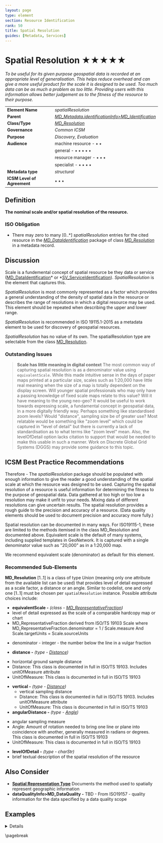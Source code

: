 ```yaml
---
layout: page
type: element
section: Resource Identification
rank: 50
title: Spatial Resolution
guides: [Metadata, Services]
---
```

# Spatial Resolution ★★★★★
*To be useful for its given purpose geospatial data is recorded at an appropriate level of generalisation. This helps reduce overhead and can give a more useful product for the scale it is designed to be used. Too much data can be as much a problem as too little. Providing users with this information allows better judgement as to the fitness of the resource to their purpose.*

| | |
| --- | --- |
| **Element Name** | *spatialResolution* |
| **Parent** | *[MD_Metadata.identificationInfo>MD_Identification](./class-MD_Identification)* |
| **Class/Type** | *[MD_Resolution](http://wiki.esipfed.org/index.php/MD_Resolution)* |
| **Governance** | *Common ICSM* |
| **Purpose** | *Discovery, Evaluation* |
| **Audience** | machine resource - ⭑ ⭑ |
| | general - ⭑ ⭑ ⭑ ⭑ ⭑ |
| | resource manager - ⭑ ⭑ ⭑|
| | specialist - ⭑ ⭑ ⭑ ⭑ |
| **Metadata type** | *structural* |
| **ICSM Level of Agreement** | ⭑ ⭑ ⭑ |

## Definition
**The nominal scale and/or spatial resolution of the resource.**

### ISO Obligation

- There may zero to many [0..\*] *spatialResolution* entries for the cited resource in the *[MD_DataIdentification](./class-MD_DataIdentification)* package of class *[MD_Resolution](http://wiki.esipfed.org/index.php/MD_Resolution)* in a metadata record.

## Discussion

Scale is a fundemental concept of spatial resource be they data or service ([MD_DataIdentification](./class-MD_DataIdentification)* or *[SV_ServiceIdentification](./ServiceIdentification)). *SpatialResolution* is the element that captures this.

*SpatialResolution* is most commonly represented as a factor which provides a general understanding of the density of spatial data in the resource or describes the range of resolutions in which a digital resource may be used. This element should be repeated when describing the upper and lower range.

*SpatialResolution* is recommended in ISO 19115.1-2015 as a metadata element to be used for discovery of geospatial resources.

*SpatialResolution* has no value of its own. The spatialResolution type are selectable from the class [MD_Resolution](http://wiki.esipfed.org/index.php/MD_Resolution).

### Outstanding Issues

> **Scale has little meaning in digital context**
The most common way of capturing spatial resolution is as a denominator value using `equivalentScale`. While this made intuitive sense in the days of paper maps printed at a particular size, scales such as 1:20,000 have little real meaning when the size of a map is totally dependent on the display screen. Will younger spatial professionals who may only have a passing knowledge of fixed scale maps relate to this value? Will it have meaning to the young neo-geo? It would be useful to work towards expressing scale, a fundamental concept in geospatial data, in a more digitally friendly way. Perhaps something like standardised zoom levels?
Would "distance", sampling size be of greater use? Most relatable would be something like "zoom level" which could be captured in "level of detail" but there is currently a lack of standardisation as to what terms like "zoom level" mean. Also, the levelOfDetail option lacks citation to support that would be needed to make this usable in such a manner. Work on Discrete Global Grid Systems (DGGS) may provide some guidance to this topic.

## ICSM Best Practice Recommendations

Therefore - The *spatialResolution* package should be populated with enough information to give the reader a good understanding of the spatial scale at which the resource was designed to be used. Capturing the spatial resolution of a resource is useful information for determining the fitness to the purpose of geospatial data. Data gathered at too high or too low a resolution may make it unfit to your needs. Mixing data of different resolutions can give uncertain results. The spatial resolution provides a rough guide to the precision and accuracy of a resource. (Data quality elements should be used to document precision and accuracy more fully.)

Spatial resolution can be documented in many ways. For ISO19115-1, these are limited to the methods itemised in the class MD_Resolution and documented above. Equivalent scale is the default of many systems, including supplied templates in GeoNetwork. It is captured with a single denominator value such as "20,000" as in a 1:20,000 map.

We recommend equivalent scale (denominator) as default for this element.

### Recommended Sub-Elements

**MD_Resolution** [1..1] is a class of type *Union* (meaning only one attribute from the available list can be used) that provides level of detail expressed as a scale factor, a distance or an angle. Similar to codelist, one and only one [1..1] must be chosen per `spatialResolution` instance. Possible attribute choices include:

- **equivalentScale -** *(class - [MD_RepresentativeFraction](http://wiki.esipfed.org/index.php/MD_RepresentativeFraction))* 
 - level of detail expressed as the scale of a comparable hardcopy map or chart
 - MD_RepresentativeFraction derived from ISO/TS 19103 Scale where MD_RepresentativeFraction.denominator = 1 / Scale.measure And Scale.targetUnits = Scale.sourceUnits
  * denominator - integer - the number below the line in a vulgar fraction
- **distance -** *(type - [Distance](http://wiki.esipfed.org/index.php/Distance))*  
 * horizontal ground sample distance
 * Distance: This class is documented in full in ISO/TS 19103. Includes unitOfMeasure attribute 
  * UnitOfMeasure: This class is documented in full in ISO/TS 19103
- **vertical -** *(type - [Distance](http://wiki.esipfed.org/index.php/Distance))*
  * vertical sampling distance
  * Distance: This class is documented in full in ISO/TS 19103. Includes unitOfMeasure attribute
   * UnitOfMeasure: This class is documented in full in ISO/TS 19103
- **angularDistance -** *(type - [Angle](http://wiki.esipfed.org/index.php/Angle))*  
 * angular sampling measure
 * Angle: Amount of rotation needed to bring one line or plane into coincidence with another, generally measured in radians or degrees. This class is documented in full in ISO/TS 19103
  * UnitOfMeasure: This class is documented in full in ISO/TS 19103
- **levelOfDetail -** *(type - charStr)* 
 - brief textual description of the spatial resolution of the resource

## Also Consider

 - **[Spatial Representation Type](./SpatialRepresentationType)** Documents the method used to spatially represent geographic information
 - **dataQualityInfo>MD_DataQuality -** TBD - From ISO19157 - quality information for the data specified by a data quality scope



## Examples

<details>

### ABARES
```
  <mri:spatialResolution><mri:MD_Resolution>
    <mri:distance><gco:Distance uom="metre">123</gco:Distance>
    </mri:distance>
  </mri:MD_Resolution></mri:spatialResolution>
  <mri:spatialResolution><mri:MD_Resolution>
    <mri:angularDistance>
      <gco:Angle uom="degreeLatitude">0.1</gco:Angle>
    </mri:angularDistance>
  </mri:MD_Resolution></mri:spatialResolution>
  <mri:spatialResolution>
    <mri:MD_Resolution>
      <mri:angularDistance>
        <gco:Angle uom="degreeLongitude">0.05</gco:Angle>
      </mri:angularDistance>
    </mri:MD_Resolution>
  </mri:spatialResolution>
  <mri:spatialResolution>
    <mri:MD_Resolution>
      <mri:vertical>
        <gco:Distance uom="metre">123</gco:Distance>
      </mri:vertical>
    </mri:MD_Resolution>
  </mri:spatialResolution>
```

### GA
```
  <mri:spatialResolution>
    <mri:MD_Resolution>
      <mri:levelOfDetail>
        <gco:CharacterString>1:1000000 to 1:2000000</gco:CharacterString>
      </mri:levelOfDetail>
    </mri:MD_Resolution>
  </mri:spatialResolution>
```
> Note BC 11-6: This example from GA, shown here as levelOfDetail, would more appropriately be captured as equivalentScale. But interestingly, this information is sharing the range in which the data are useful. This is a useful approach, but is this standard sufficiently able to support this?


### XML -
```
<mdb:MD_Metadata>
....
  <mdb:identificationInfo>
   <mri:MD_DataIdentification>
   ....
     <mri:spatialResolution>
      <mri:MD_Resolution>
        <mri:distance>
         <gco:Distance uom="m">1</gco:Distance>
        </mri:distance>
      </mri:MD_Resolution>
     </mri:spatialResolution>
     ....
   </mri:MD_DataIdentification>
  </mdb:identificationInfo>
....
</mdb:MD_Metadata>
```

\pagebreak

### UML diagrams
Recommended elements highlighted in yellow

![spatialResolution](../images/SpatialResolutionUML.png)

</details>

\pagebreak

